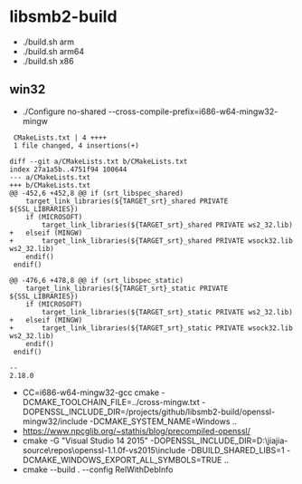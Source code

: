 # libsmb2-build

* ./build.sh arm
* ./build.sh arm64
* ./build.sh x86

## win32

* ./Configure no-shared --cross-compile-prefix=i686-w64-mingw32- mingw


```
 CMakeLists.txt | 4 ++++
 1 file changed, 4 insertions(+)

diff --git a/CMakeLists.txt b/CMakeLists.txt
index 27a1a5b..4751f94 100644
--- a/CMakeLists.txt
+++ b/CMakeLists.txt
@@ -452,6 +452,8 @@ if (srt_libspec_shared)
 	target_link_libraries(${TARGET_srt}_shared PRIVATE ${SSL_LIBRARIES})
 	if (MICROSOFT)
 		target_link_libraries(${TARGET_srt}_shared PRIVATE ws2_32.lib)
+	elseif (MINGW)
+		target_link_libraries(${TARGET_srt}_shared PRIVATE wsock32.lib ws2_32.lib)
 	endif()
 endif()
 
@@ -476,6 +478,8 @@ if (srt_libspec_static)
 	target_link_libraries(${TARGET_srt}_static PRIVATE ${SSL_LIBRARIES})
 	if (MICROSOFT)
 		target_link_libraries(${TARGET_srt}_static PRIVATE ws2_32.lib)
+	elseif (MINGW)
+		target_link_libraries(${TARGET_srt}_static PRIVATE wsock32.lib ws2_32.lib)
 	endif()
 endif()
 
-- 
2.18.0
```

* CC=i686-w64-mingw32-gcc cmake -DCMAKE_TOOLCHAIN_FILE=../cross-mingw.txt -DOPENSSL_INCLUDE_DIR=/projects/github/libsmb2-build/openssl-mingw32/include -DCMAKE_SYSTEM_NAME=Windows ..
* https://www.npcglib.org/~stathis/blog/precompiled-openssl/
* cmake -G "Visual Studio 14 2015" -DOPENSSL_INCLUDE_DIR=D:\jiajia-source\repos\openssl-1.1.0f-vs2015\include -DBUILD_SHARED_LIBS=1 -DCMAKE_WINDOWS_EXPORT_ALL_SYMBOLS=TRUE ..
* cmake --build . --config RelWithDebInfo
